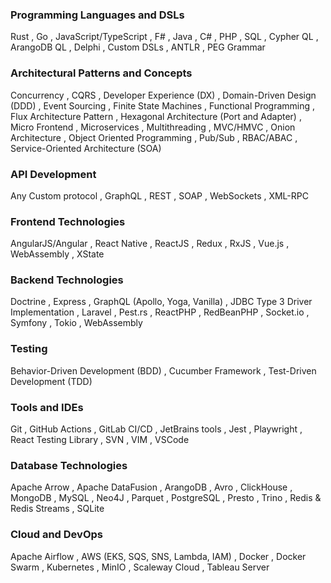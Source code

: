 <style>
    #skills-link{
        color: red !important;
    }
</style>

### Programming Languages and DSLs
Rust
, Go
, JavaScript/TypeScript
, F#
, Java
, C#
, PHP
, SQL
, Cypher QL
, ArangoDB QL
, Delphi
, Custom DSLs
, ANTLR
, PEG Grammar

### Architectural Patterns and Concepts
Concurrency
, CQRS
, Developer Experience (DX)
, Domain-Driven Design (DDD)
, Event Sourcing
, Finite State Machines
, Functional Programming
, Flux Architecture Pattern
, Hexagonal Architecture (Port and Adapter)
, Micro Frontend
, Microservices
, Multithreading
, MVC/HMVC
, Onion Architecture
, Object Oriented Programming
, Pub/Sub
, RBAC/ABAC
, Service-Oriented Architecture (SOA)

### API Development
Any Custom protocol
, GraphQL
, REST
, SOAP
, WebSockets
, XML-RPC

### Frontend Technologies
AngularJS/Angular
, React Native
, ReactJS
, Redux
, RxJS
, Vue.js
, WebAssembly
, XState

### Backend Technologies
Doctrine
, Express
, GraphQL (Apollo, Yoga, Vanilla)
, JDBC Type 3 Driver Implementation
, Laravel
, Pest.rs
, ReactPHP
, RedBeanPHP
, Socket.io
, Symfony
, Tokio
, WebAssembly

### Testing
Behavior-Driven Development (BDD)
, Cucumber Framework
, Test-Driven Development (TDD)

### Tools and IDEs
Git
, GitHub Actions
, GitLab CI/CD
, JetBrains tools
, Jest
, Playwright
, React Testing Library
, SVN
, VIM
, VSCode

### Database Technologies
Apache Arrow
, Apache DataFusion
, ArangoDB
, Avro
, ClickHouse
, MongoDB
, MySQL
, Neo4J
, Parquet
, PostgreSQL
, Presto
, Trino
, Redis & Redis Streams
, SQLite

### Cloud and DevOps
Apache Airflow
, AWS (EKS, SQS, SNS, Lambda, IAM)
, Docker
, Docker Swarm
, Kubernetes
, MinIO
, Scaleway Cloud
, Tableau Server